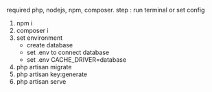 required php, nodejs, npm, composer.
step : run terminal or set config
1. npm i
2. composer i
3. set environment
    - create database
    - set .env to connect database
    - set .env CACHE_DRIVER=database
4. php artisan migrate
5. php artisan key:generate
6. php artisan serve
